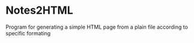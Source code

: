# Notes2HTML
Program for generating a simple HTML page from a plain file according to specific formating
